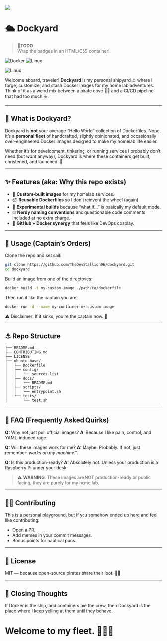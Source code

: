 <img src="http://tech-away.co.za/images/github-dockyard/dockyard-logo.jpg" />

# 🛳️ Dockyard

> **🎯TODO** <br> Wrap the badges in an HTML/CSS container!

![Docker](https://img.shields.io/badge/docker-%230db7ed.svg?style=for-the-badge&logo=docker&logoColor=white)
![Linux](https://img.shields.io/badge/Linux-white?style=for-the-badge&logo=linux&logoColor=080530)

![Linux](https://img.shields.io/badge/Linux-white?style=plastic&logo=linux&logoColor=080530)

Welcome aboard, traveler! **Dockyard** is my personal shipyard ⚓ where I forge, customize, and stash Docker images for my home lab adventures. Think of it as a weird mix between a pirate cove 🏴‍☠️ and a CI/CD pipeline that had too much ☕.

---

## 🐳 What is Dockyard?
Dockyard is **not** your average “Hello World” collection of Dockerfiles. Nope.  
It’s a **personal fleet** of handcrafted, slightly opinionated, and occasionally over-engineered Docker images designed to make my homelab life easier.  

Whether it’s for development, tinkering, or running services I probably don’t need (but *want* anyway), Dockyard is where these containers get built, christened, and launched. 🚢

---

## ✨ Features (aka: Why this repo exists)

- 🔧 **Custom-built images** for my homelab services.  
- 📦 **Reusable Dockerfiles** so I don’t reinvent the wheel (again).  
- 🧪 **Experimental builds** because “what if…” is basically my default mode.  
- 🤓 **Nerdy naming conventions** and questionable code comments included at no extra charge.  
- 🐙 **GitHub + Docker synergy** that feels like DevOps cosplay.  

---

## 🧭 Usage (Captain’s Orders)

Clone the repo and set sail:
```bash
git clone https://github.com/TheDevStallion96/dockyard.git
cd dockyard
````

Build an image from one of the directories:

```bash
docker build -t my-custom-image ./path/to/dockerfile
```

Then run it like the captain you are:

```bash
docker run -d --name my-container my-custom-image
```

⚠️ Disclaimer: If it sinks, you’re the captain now. 🫡

---

## ⚓ Repo Structure

```dockyard/
├── README.md                  
├── CONTRIBUTING.md
├── LICENSE
├── ubuntu-base/
│   ├── Dockerfile              
│   ├── config/
│   │   └── sources.list
│   ├── docs/
│   │   └── README.md
│   ├── scripts/
│   │   └── entrypoint.sh
│   └── tests/
│       └── test.sh
```

---

## 🤔 FAQ (Frequently Asked Quirks)

**Q:** Why not just pull official images?
**A:** Because I like pain, control, and YAML-induced rage.

**Q:** Will these images work for me?
**A:** Maybe. Probably. If not, just remember: *works on my machine™*.

**Q:** Is this production-ready?
**A:** Absolutely not. Unless your production is a Raspberry Pi under your desk.

> ⚠️ **WARNING**: These images are NOT production-ready or public facing, they are purely for my home lab.

---

## 🧑‍💻 Contributing

This is a personal playground, but if you somehow ended up here and feel like contributing:

* Open a PR.
* Add memes in your commit messages.
* Bonus points for nautical puns.

---

## 📜 License

MIT — because open-source pirates share their loot. 🏴‍☠️

---

## 🐙 Closing Thoughts

If Docker is the ship, and containers are the crew, then Dockyard is the place where I keep yelling at them until they behave.

# Welcome to my fleet. 🚀⚓🐳
